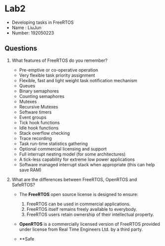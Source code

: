 # Lab2 

* Developing tasks in FreeRTOS
* Name : LiuJun
* Number: 192050223

## Questions

1. What features of FreeRTOS do you remember?

   - Pre-emptive or co-operative operation 
   - Very flexible task priority assignment 
   - Flexible, fast and light weight task notification mechanism 
   - Queues 
   - Binary semaphores 
   - Counting semaphores 
   - Mutexes 
   - Recursive Mutexes 
   - Software timers 
   - Event groups 
   - Tick hook functions 
   - Idle hook functions 
   - Stack overflow checking 
   - Trace recording 
   - Task run-time statistics gathering
   - Optional commercial licensing and support 
   - Full interrupt nesting model (for some architectures) 
   - A tick-less capability for extreme low power applications 
   - Software managed interrupt stack when appropriate (this can help save RAM)

2. What are the differences between FreeRTOS, OpenRTOS and SafeRTOS?

   - The **FreeRTOS** open source license is designed to ensure:

     1. FreeRTOS can be used in commercial applications.
     2. FreeRTOS itself remains freely available to everybody.
     3. FreeRTOS users retain ownership of their intellectual property.
   - **OpenRTOS** is a commercially licensed version of FreeRTOS provided under license from Real Time Engineers Ltd. by a third party.
   - **Safe